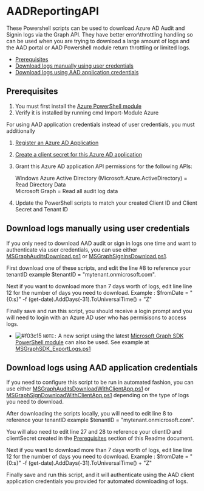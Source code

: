 

# AADReportingAPI

These Powershell scripts can be used to download Azure AD Audit and Signin logs via the Graph API.  They have better error\throttling handling so can be used when you are trying to download a large amount of logs and the AAD portal or AAD Powershell module return throttling or limited logs.

  * [Prerequisites](#prerequisites)
  * [Download logs manually using user credentials](#download-logs-manually-using-user-credentials)
  * [Download logs using AAD application credentials](#download-logs-using-aad-application-credentials)

## Prerequisites
1. You must first install the [Azure PowerShell module](https://docs.microsoft.com/en-us/powershell/azure/servicemanagement/install-azure-ps?view=azuresmps-4.0.0)
2. Verify it is installed by running cmd Import-Module Azure

For using AAD application credentials instead of user credentials, you must additionally
1. [Register an Azure AD Application](https://docs.microsoft.com/en-us/azure/active-directory/develop/quickstart-register-app)
2. [Create a client secret for this Azure AD application](https://docs.microsoft.com/en-us/azure/active-directory/develop/quickstart-register-app#add-a-client-secret)
3. Grant this Azure AD application API permissions for the following APIs:

    Windows Azure Active Directory (Microsoft.Azure.ActiveDirectory) = Read Directory Data <br>
    Microsoft Graph                                                  = Read all audit log data

4. Update the PowerShell scripts to match your created Client ID and Client Secret and Tenant ID

## Download logs manually using user credentials

If you only need to download AAD audit or sign in logs one time and want to authenticate via user credentials, you can use either [MSGraphAuditsDownload.ps1](https://github.com/jasonfritts/AADReportingAPI/blob/master/MSGraphAuditsDownload.ps1) or [MSGraphSignInsDownload.ps1](https://github.com/jasonfritts/AADReportingAPI/blob/master/MSGraphSignInsDownload.ps1).

First download one of these scripts, and edit the line #8 to reference your tenantID  example $tenantID = "mytenant.onmicrosoft.com".

Next if you want to download more than 7 days worth of logs, edit line line 12 for the number of days you need to download.  Example : $fromDate = "{0:s}" -f (get-date).AddDays(-31).ToUniversalTime() + "Z"

Finally save and run this script, you should receive a login prompt and you will need to login with an Azure AD user who has permisisons to access logs.

- ![#f03c15](https://via.placeholder.com/15/f03c15/000000?text=+) `NOTE:`
A new script using the latest [Microsoft Graph SDK PowerShell module](https://docs.microsoft.com/en-us/powershell/microsoftgraph/overview?view=graph-powershell-beta) can also be used.  See example at [MSGraphSDK_ExportLogs.ps1](https://github.com/jasonfritts/AADReportingAPI/blob/master/MSGraphSDK_ExportLogs.ps1)

## Download logs using AAD application credentials

If you need to configure this script to be run in automated fashion, you can use either [MSGraphAuditsDownloadWithClientApp.ps1](https://github.com/jasonfritts/AADReportingAPI/blob/master/MSGraphAuditsDownloadWithClientApp.ps1) or [MSGraphSignDownloadWithClientApp.ps1](https://github.com/jasonfritts/AADReportingAPI/blob/master/MSGraphSignDownloadWithClientApp.ps1) depending on the type of logs you need to download.

After downloading the scripts locally, you will need to edit line 8 to reference your tenantID  example $tenantID = "mytenant.onmicrosoft.com".

You will also need to edit line 27 and 28 to reference your clientID and clientSecret created in the [Prerequisites](#prerequisites) section of this Readme document.

Next if you want to download more than 7 days worth of logs, edit line line 12 for the number of days you need to download.  Example : $fromDate = "{0:s}" -f (get-date).AddDays(-31).ToUniversalTime() + "Z"

Finally save and run this script, and it will authenticate using the AAD client application credentials you provided for automated downloading of logs.
